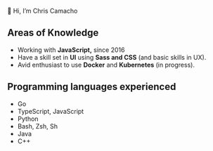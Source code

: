 👋 Hi, I’m Chris Camacho

## Areas of Knowledge

- Working with **JavaScript,** since 2016
- Have a skill set in **UI** using **Sass and CSS** (and basic skills in UX).
- Avid enthusiast to use **Docker** and **Kubernetes** (in progress).

## Programming languages experienced
- Go
- TypeScript, JavaScript
- Python
- Bash, Zsh, Sh
- Java
- C++

<!---
chris-cadev/chris-cadev is a ✨ special ✨ repository because its `README.md` (this file) appears on your GitHub profile.
You can click the Preview link to take a look at your changes.
--->
